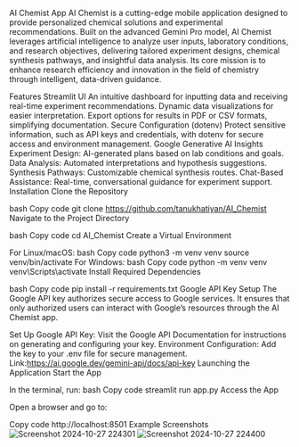 AI Chemist App
AI Chemist is a cutting-edge mobile application designed to provide personalized chemical solutions and experimental recommendations. Built on the advanced Gemini Pro model, AI Chemist leverages artificial intelligence to analyze user inputs, laboratory conditions, and research objectives, delivering tailored experiment designs, chemical synthesis pathways, and insightful data analysis. Its core mission is to enhance research efficiency and innovation in the field of chemistry through intelligent, data-driven guidance.

Features
Streamlit UI
An intuitive dashboard for inputting data and receiving real-time experiment recommendations.
Dynamic data visualizations for easier interpretation.
Export options for results in PDF or CSV formats, simplifying documentation.
Secure Configuration (dotenv)
Protect sensitive information, such as API keys and credentials, with dotenv for secure access and environment management.
Google Generative AI Insights
Experiment Design: AI-generated plans based on lab conditions and goals.
Data Analysis: Automated interpretations and hypothesis suggestions.
Synthesis Pathways: Customizable chemical synthesis routes.
Chat-Based Assistance: Real-time, conversational guidance for experiment support.
Installation
Clone the Repository

bash
Copy code
git clone https://github.com/tanukhatiyan/AI_Chemist
Navigate to the Project Directory

bash
Copy code
cd AI_Chemist
Create a Virtual Environment

For Linux/macOS:
bash
Copy code
python3 -m venv venv
source venv/bin/activate
For Windows:
bash
Copy code
python -m venv venv
venv\Scripts\activate
Install Required Dependencies

bash
Copy code
pip install -r requirements.txt
Google API Key Setup
The Google API key authorizes secure access to Google services. It ensures that only authorized users can interact with Google’s resources through the AI Chemist app.

Set Up Google API Key: Visit the Google API Documentation for instructions on generating and configuring your key.
Environment Configuration: Add the key to your .env file for secure management.
Link:https://ai.google.dev/gemini-api/docs/api-key
Launching the Application
Start the App

In the terminal, run:
bash
Copy code
streamlit run app.py
Access the App

Open a browser and go to:

Copy code
http://localhost:8501
Example Screenshots
![Screenshot 2024-10-27 224301](https://github.com/user-attachments/assets/9a33376d-12b0-4e8b-ac56-02c4944ff68a)
![Screenshot 2024-10-27 224400](https://github.com/user-attachments/assets/545e69ac-7e49-4714-b071-e8d0a1adb801)

